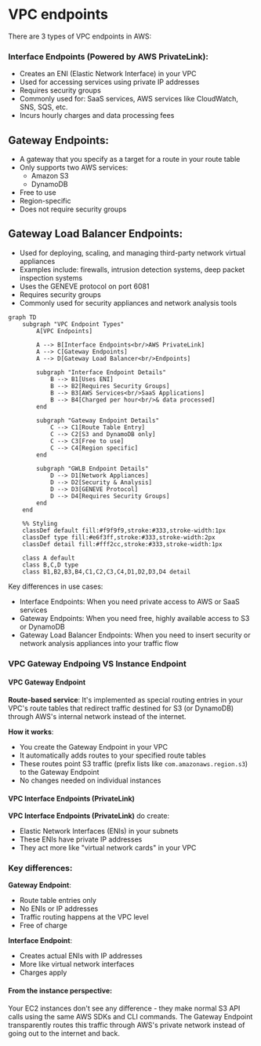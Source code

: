 # VPC endpoints

There are 3 types of VPC endpoints in AWS:

### Interface Endpoints (Powered by AWS PrivateLink):

* Creates an ENI (Elastic Network Interface) in your VPC
* Used for accessing services using private IP addresses
* Requires security groups
* Commonly used for: SaaS services, AWS services like CloudWatch, SNS, SQS, etc.
* Incurs hourly charges and data processing fees

## Gateway Endpoints:

* A gateway that you specify as a target for a route in your route table
* Only supports two AWS services:
  * Amazon S3
  * DynamoDB
* Free to use
* Region-specific
* Does not require security groups

## Gateway Load Balancer Endpoints:

* Used for deploying, scaling, and managing third-party network virtual appliances
* Examples include: firewalls, intrusion detection systems, deep packet inspection systems
* Uses the GENEVE protocol on port 6081
* Requires security groups
* Commonly used for security appliances and network analysis tools



```mermaid
graph TD
    subgraph "VPC Endpoint Types"
        A[VPC Endpoints]
        
        A --> B[Interface Endpoints<br/>AWS PrivateLink]
        A --> C[Gateway Endpoints]
        A --> D[Gateway Load Balancer<br/>Endpoints]
        
        subgraph "Interface Endpoint Details"
            B --> B1[Uses ENI]
            B --> B2[Requires Security Groups]
            B --> B3[AWS Services<br/>SaaS Applications]
            B --> B4[Charged per hour<br/>& data processed]
        end
        
        subgraph "Gateway Endpoint Details"
            C --> C1[Route Table Entry]
            C --> C2[S3 and DynamoDB only]
            C --> C3[Free to use]
            C --> C4[Region specific]
        end
        
        subgraph "GWLB Endpoint Details"
            D --> D1[Network Appliances]
            D --> D2[Security & Analysis]
            D --> D3[GENEVE Protocol]
            D --> D4[Requires Security Groups]
        end
    end
    
    %% Styling
    classDef default fill:#f9f9f9,stroke:#333,stroke-width:1px
    classDef type fill:#e6f3ff,stroke:#333,stroke-width:2px
    classDef detail fill:#fff2cc,stroke:#333,stroke-width:1px
    
    class A default
    class B,C,D type
    class B1,B2,B3,B4,C1,C2,C3,C4,D1,D2,D3,D4 detail
```

Key differences in use cases:

* Interface Endpoints: When you need private access to AWS or SaaS services
* Gateway Endpoints: When you need free, highly available access to S3 or DynamoDB
* Gateway Load Balancer Endpoints: When you need to insert security or network analysis appliances into your traffic flow





### VPC Gateway Endpoing VS Instance Endpoint

#### VPC Gateway Endpoint

**Route-based service**: It's implemented as special routing entries in your VPC's route tables that redirect traffic destined for S3 (or DynamoDB) through AWS's internal network instead of the internet.

**How it works**:

* You create the Gateway Endpoint in your VPC
* It automatically adds routes to your specified route tables
* These routes point S3 traffic (prefix lists like `com.amazonaws.region.s3`) to the Gateway Endpoint
* No changes needed on individual instances



#### **VPC Interface Endpoints (PrivateLink)**&#x20;

**VPC Interface Endpoints (PrivateLink)** do create:

* Elastic Network Interfaces (ENIs) in your subnets
* These ENIs have private IP addresses
* They act more like "virtual network cards" in your VPC

### Key differences:

**Gateway Endpoint**:

* Route table entries only
* No ENIs or IP addresses
* Traffic routing happens at the VPC level
* Free of charge

**Interface Endpoint**:

* Creates actual ENIs with IP addresses
* More like virtual network interfaces
* Charges apply

#### From the instance perspective:

Your EC2 instances don't see any difference - they make normal S3 API calls using the same AWS SDKs and CLI commands. The Gateway Endpoint transparently routes this traffic through AWS's private network instead of going out to the internet and back.

